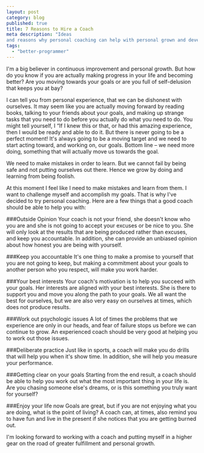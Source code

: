 ```yaml
---
layout: post
category: blog
published: true
title: 7 Reasons to Hire a Coach
meta description: "Ideas
and reasons why personal coaching can help with personal grown and development."
tags: 
  - "better-programmer"
---
```


I'm a big believer in continuous improvement and personal growth. But how do you know if you are actually making progress in your life and becoming better? Are you moving towards your goals or are you full of self-delusion that keeps you at bay?

I can tell you from personal experience, that we can be dishonest with ourselves. It may seem like you are actually moving forward by reading books, talking to your friends about your goals, and making up strange tasks that you need to do before you actually do what you need to do. You might tell yourself, I “If I knew this or that, or had this amazing experience, then I would be ready and able to do it. But there is never going to be a perfect moment! It's always going to be a moving target and we need to start acting toward, and working on, our goals.
Bottom line – we need more doing, something that will actually move us towards the goal.

We need to make mistakes in order to learn. But we cannot fail by being safe and not putting ourselves out there. Hence we grow by doing and learning from being foolish.

At this moment I feel like I need to make mistakes and learn from them. I want to challenge myself and accomplish my goals. That is why I've decided to try personal coaching. Here are a few things that a good coach should be able to help you with:

###Outside Opinion
Your coach is not your friend, she doesn't know who you are and she is not going to accept  your excuses or be nice to you. She will only look at the results that are being produced rather than excuses, and keep you accountable. In addition, she can provide an unbiased opinion about how honest you are being with yourself. 

###Keep you accountable
It's one thing to make a promise to yourself that you are not going to keep, but making a commitment about your goals to another person who you respect, will make you work harder.

###Your best interests
Your coach's motivation is to help you succeed with your goals. Her interests are aligned with your best interests. She is there to support you and move you along the path to your goals. We all want the best for ourselves, but we are also very easy on ourselves at times, which does not produce results. 

###Work out psychologic issues
A lot of times the problems that we experience are only in our heads, and fear of failure stops us before we can continue to grow. An experienced coach should be very good at helping you to work out those issues.

###Deliberate practice
Just like in sports, a coach will make you do drills that will help you when it's show time. In addition, she will help you measure your performance.

###Getting clear on your goals
Starting from the end result, a coach should be able to help you work out what  the most important thing in your life is. Are you chasing someone else's dreams, or is this something you truly want for yourself?

###Enjoy your life now
Goals are great, but if you are not enjoying what you are doing, what is the point of living? A coach can, at times, also remind you to have fun and live in the present if she notices that you are getting burned out. 

I'm looking forward to working with a coach and putting myself in a higher gear on the road of greater fulfillment and personal growth.
